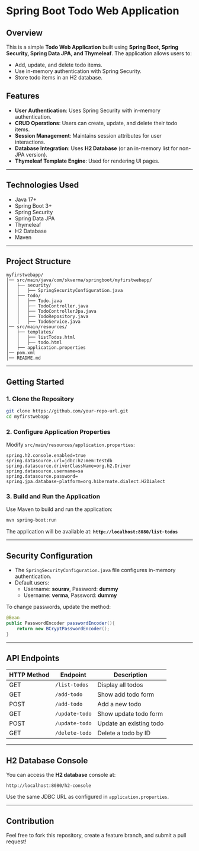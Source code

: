 # Spring Boot Todo Web Application

## Overview
This is a simple **Todo Web Application** built using **Spring Boot, Spring Security, Spring Data JPA, and Thymeleaf**. The application allows users to:
- Add, update, and delete todo items.
- Use in-memory authentication with Spring Security.
- Store todo items in an H2 database.

## Features
- **User Authentication**: Uses Spring Security with in-memory authentication.
- **CRUD Operations**: Users can create, update, and delete their todo items.
- **Session Management**: Maintains session attributes for user interactions.
- **Database Integration**: Uses **H2 Database** (or an in-memory list for non-JPA version).
- **Thymeleaf Template Engine**: Used for rendering UI pages.

---

## Technologies Used
- Java 17+
- Spring Boot 3+
- Spring Security
- Spring Data JPA
- Thymeleaf
- H2 Database
- Maven

---

## Project Structure
```
myfirstwebapp/
│── src/main/java/com/skverma/springboot/myfirstwebapp/
│   ├── security/
│   │   ├── SpringSecurityConfiguration.java
│   ├── todo/
│   │   ├── Todo.java
│   │   ├── TodoController.java
│   │   ├── TodoControllerJpa.java
│   │   ├── TodoRepository.java
│   │   ├── TodoService.java
│── src/main/resources/
│   ├── templates/
│   │   ├── listTodos.html
│   │   ├── todo.html
│   ├── application.properties
│── pom.xml
│── README.md
```

---

## Getting Started
### 1. Clone the Repository
```sh
git clone https://github.com/your-repo-url.git
cd myfirstwebapp
```

### 2. Configure Application Properties
Modify `src/main/resources/application.properties`:
```properties
spring.h2.console.enabled=true
spring.datasource.url=jdbc:h2:mem:testdb
spring.datasource.driverClassName=org.h2.Driver
spring.datasource.username=sa
spring.datasource.password=
spring.jpa.database-platform=org.hibernate.dialect.H2Dialect
```

### 3. Build and Run the Application
Use Maven to build and run the application:
```sh
mvn spring-boot:run
```

The application will be available at: **`http://localhost:8080/list-todos`**

---

## Security Configuration
- The `SpringSecurityConfiguration.java` file configures in-memory authentication.
- Default users:
  - Username: **sourav**, Password: **dummy**
  - Username: **verma**, Password: **dummy**

To change passwords, update the method:
```java
@Bean
public PasswordEncoder passwordEncoder(){
    return new BCryptPasswordEncoder();
}
```

---

## API Endpoints
| HTTP Method | Endpoint       | Description                 |
|------------|---------------|-----------------------------|
| GET        | `/list-todos`  | Display all todos           |
| GET        | `/add-todo`    | Show add todo form          |
| POST       | `/add-todo`    | Add a new todo              |
| GET        | `/update-todo` | Show update todo form       |
| POST       | `/update-todo` | Update an existing todo     |
| GET        | `/delete-todo` | Delete a todo by ID         |

---

## H2 Database Console
You can access the **H2 database** console at:
```
http://localhost:8080/h2-console
```
Use the same JDBC URL as configured in `application.properties`.

---

## Contribution
Feel free to fork this repository, create a feature branch, and submit a pull request!

